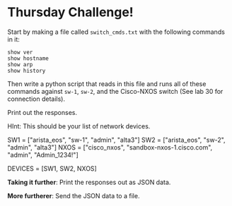 # Thursday Challenge!

Start by making a file called `switch_cmds.txt` with the following commands in it:

```
show ver
show hostname
show arp
show history
```

Then write a python script that reads in this file and runs all of these commands against `sw-1`, `sw-2`, and the Cisco-NXOS switch (See lab 30 for connection details). 

Print out the responses.

HInt: This should be your list of network devices.

SW1 = ["arista_eos", "sw-1", "admin", "alta3"]
SW2 = ["arista_eos", "sw-2", "admin", "alta3"]
NXOS = ["cisco_nxos", "sandbox-nxos-1.cisco.com", "admin", "Admin_1234!"]

DEVICES = [SW1, SW2, NXOS]

**Taking it further**: Print the responses out as JSON data.

**More furtherer**: Send the JSON data to a file.

